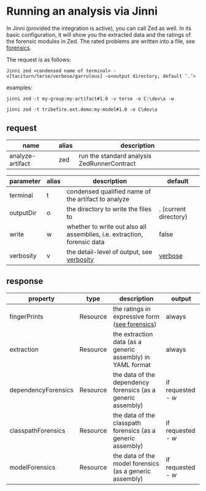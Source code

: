 # Running an analysis via Jinni

In Jinni (provided the integration is active), you can call Zed as well. In its basic configuration, it will show you the extracted data and the ratings of the forensic modules in Zed. The rated problems are written into a file, see [forensics](../forensics/forensics.md).

The request is as follows:

```
Jinni zed <condensed name of terminal> -v[taciturn/terse/verbose/garrulous] -o<output directory, default ‘.’>
```


examples:

```
jinni zed -t my-group:my-artifact#1.0 -v terse -o C:\dev\a -w

jinni zed -t tribefire.ext.demo:my-model#1.0 -o C\dev\a
```

## request

name | alias | description 
------- | ----------- | -------
analyze-artifact | zed | run the standard analysis ZedRunnerContract

parameter | alias | description | default
------- | ----------- | ------- | -------
terminal | t | condensed qualified name of the artifact to analyze
outputDir | o | the directory to write the files to | . (current directory)
write | w| whether to write out also all assemblies, i.e. extraction, forensic data | false
verbosity | v | the detail-level of output, see [verbosity](../forensics/verbosity.md) | [verbose](../forensics/verbosity.md)


## response
property | type | description | output
------- | ----------- | ------- | -------        
fingerPrints | Resource | the ratings in expressive form ([see forensics](../forensics/forensics.md)) | always
extraction | Resource | the extraction data (as a generic assembly) in YAML format | always
dependencyForensics | Resource | the data of the dependency forensics (as a generic assembly) | if requested - *w*
classpathForensics | Resource | the data of the classpath forensics (as a generic assembly) | if requested - *w*
modelForensics | Resource | the data of the model forensics (as a generic assembly) | if requested - *w*
